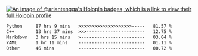 [![An image of @arlantengga's Holopin badges, which is a link to view their full Holopin profile](https://holopin.me/arlantengga)](https://holopin.io/@arlantengga)
<!--START_SECTION:waka-->

```txt
Python     87 hrs 9 mins   >>>>>>>>>>>>>>>>>>>>-----   81.57 %
C++        13 hrs 37 mins  >>>----------------------   12.75 %
Markdown   3 hrs 15 mins   >------------------------   03.04 %
YAML       1 hr 11 mins    -------------------------   01.11 %
Other      46 mins         -------------------------   00.72 %
```

<!--END_SECTION:waka-->


